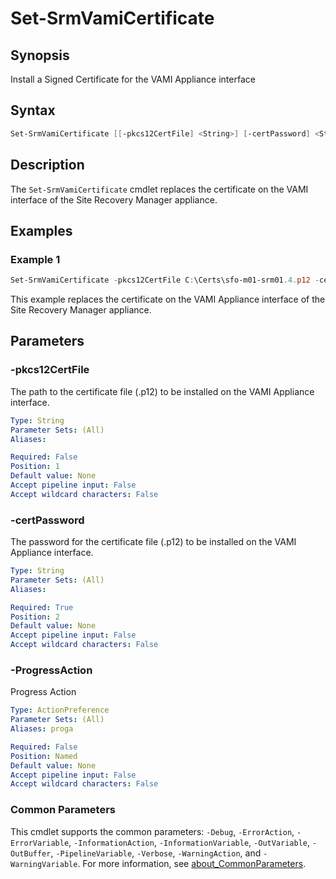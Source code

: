 # Set-SrmVamiCertificate

## Synopsis

Install a Signed Certificate for the VAMI Appliance interface

## Syntax

```powershell
Set-SrmVamiCertificate [[-pkcs12CertFile] <String>] [-certPassword] <String> [-ProgressAction <ActionPreference>] [<CommonParameters>]
```

## Description

The `Set-SrmVamiCertificate` cmdlet replaces the certificate on the VAMI interface of the Site Recovery
Manager appliance.

## Examples

### Example 1

```powershell
Set-SrmVamiCertificate -pkcs12CertFile C:\Certs\sfo-m01-srm01.4.p12 -certPassword VMw@re1!
```

This example replaces the certificate on the VAMI Appliance interface of the Site Recovery Manager appliance.

## Parameters

### -pkcs12CertFile

The path to the certificate file (.p12) to be installed on the VAMI Appliance interface.

```yaml
Type: String
Parameter Sets: (All)
Aliases:

Required: False
Position: 1
Default value: None
Accept pipeline input: False
Accept wildcard characters: False
```

### -certPassword

The password for the certificate file (.p12) to be installed on the VAMI Appliance interface.

```yaml
Type: String
Parameter Sets: (All)
Aliases:

Required: True
Position: 2
Default value: None
Accept pipeline input: False
Accept wildcard characters: False
```

### -ProgressAction

Progress Action

```yaml
Type: ActionPreference
Parameter Sets: (All)
Aliases: proga

Required: False
Position: Named
Default value: None
Accept pipeline input: False
Accept wildcard characters: False
```

### Common Parameters

This cmdlet supports the common parameters: `-Debug`, `-ErrorAction`, `-ErrorVariable`, `-InformationAction`, `-InformationVariable`, `-OutVariable`, `-OutBuffer`, `-PipelineVariable`, `-Verbose`, `-WarningAction`, and `-WarningVariable`. For more information, see [about_CommonParameters](http://go.microsoft.com/fwlink/?LinkID=113216).
